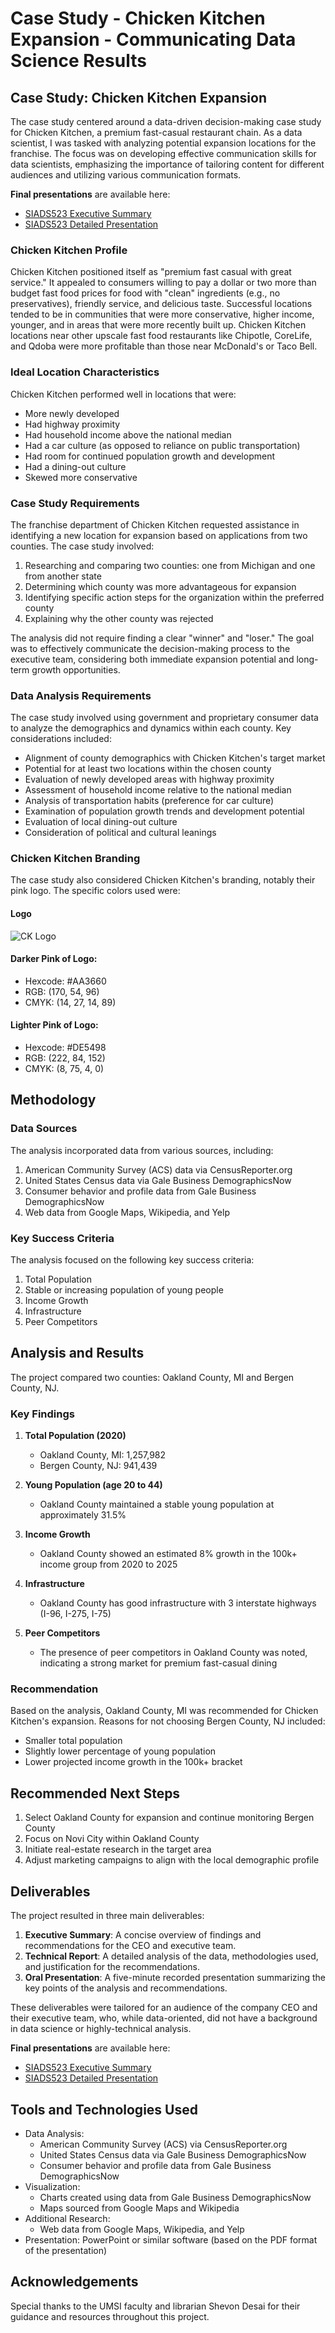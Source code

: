 # Case Study - Chicken Kitchen Expansion - Communicating Data Science Results

## Case Study: Chicken Kitchen Expansion

The case study centered around a data-driven decision-making case study for Chicken Kitchen, a premium fast-casual restaurant chain. As a data scientist, I was tasked with analyzing potential expansion locations for the franchise. The focus was on developing effective communication skills for data scientists, emphasizing the importance of tailoring content for different audiences and utilizing various communication formats.

**Final presentations** are available here: 
- [SIADS523 Executive Summary](https://github.com/busera/mads__communicating_data_science_results/blob/main/reports/SIADS523%2001%20Executive%20Summary.pdf)
- [SIADS523 Detailed Presentation](https://github.com/busera/mads__communicating_data_science_results/blob/main/reports/SIADS523%2002%20Detailed%20Presentation.pdf)

### Chicken Kitchen Profile

Chicken Kitchen positioned itself as "premium fast casual with great service." It appealed to consumers willing to pay a dollar or two more than budget fast food prices for food with "clean" ingredients (e.g., no preservatives), friendly service, and delicious taste. Successful locations tended to be in communities that were more conservative, higher income, younger, and in areas that were more recently built up. Chicken Kitchen locations near other upscale fast food restaurants like Chipotle, CoreLife, and Qdoba were more profitable than those near McDonald's or Taco Bell.

### Ideal Location Characteristics

Chicken Kitchen performed well in locations that were:
- More newly developed
- Had highway proximity
- Had household income above the national median
- Had a car culture (as opposed to reliance on public transportation)
- Had room for continued population growth and development
- Had a dining-out culture
- Skewed more conservative

### Case Study Requirements

The franchise department of Chicken Kitchen requested assistance in identifying a new location for expansion based on applications from two counties. The case study involved:

1. Researching and comparing two counties: one from Michigan and one from another state
2. Determining which county was more advantageous for expansion
3. Identifying specific action steps for the organization within the preferred county
4. Explaining why the other county was rejected

The analysis did not require finding a clear "winner" and "loser." The goal was to effectively communicate the decision-making process to the executive team, considering both immediate expansion potential and long-term growth opportunities.

### Data Analysis Requirements

The case study involved using government and proprietary consumer data to analyze the demographics and dynamics within each county. Key considerations included:

- Alignment of county demographics with Chicken Kitchen's target market
- Potential for at least two locations within the chosen county
- Evaluation of newly developed areas with highway proximity
- Assessment of household income relative to the national median
- Analysis of transportation habits (preference for car culture)
- Examination of population growth trends and development potential
- Evaluation of local dining-out culture
- Consideration of political and cultural leanings

### Chicken Kitchen Branding

The case study also considered Chicken Kitchen's branding, notably their pink logo. The specific colors used were:

#### Logo
![CK Logo](resources/CK_logo.png)

#### Darker Pink of Logo:
- Hexcode: #AA3660
- RGB: (170, 54, 96)
- CMYK: (14, 27, 14, 89)

#### Lighter Pink of Logo:
- Hexcode: #DE5498
- RGB: (222, 84, 152)
- CMYK: (8, 75, 4, 0)

## Methodology

### Data Sources

The analysis incorporated data from various sources, including:

1. American Community Survey (ACS) data via CensusReporter.org
2. United States Census data via Gale Business DemographicsNow
3. Consumer behavior and profile data from Gale Business DemographicsNow
4. Web data from Google Maps, Wikipedia, and Yelp

### Key Success Criteria

The analysis focused on the following key success criteria:

1. Total Population
2. Stable or increasing population of young people
3. Income Growth
4. Infrastructure
5. Peer Competitors

## Analysis and Results

The project compared two counties: Oakland County, MI and Bergen County, NJ.

### Key Findings

1. **Total Population (2020)**
   - Oakland County, MI: 1,257,982
   - Bergen County, NJ: 941,439

2. **Young Population (age 20 to 44)**
   - Oakland County maintained a stable young population at approximately 31.5%

3. **Income Growth**
   - Oakland County showed an estimated 8% growth in the 100k+ income group from 2020 to 2025

4. **Infrastructure**
   - Oakland County has good infrastructure with 3 interstate highways (I-96, I-275, I-75)

5. **Peer Competitors**
   - The presence of peer competitors in Oakland County was noted, indicating a strong market for premium fast-casual dining

### Recommendation

Based on the analysis, Oakland County, MI was recommended for Chicken Kitchen's expansion. Reasons for not choosing Bergen County, NJ included:
- Smaller total population
- Slightly lower percentage of young population
- Lower projected income growth in the 100k+ bracket

## Recommended Next Steps

1. Select Oakland County for expansion and continue monitoring Bergen County
2. Focus on Novi City within Oakland County
3. Initiate real-estate research in the target area
4. Adjust marketing campaigns to align with the local demographic profile

## Deliverables

The project resulted in three main deliverables:

1. **Executive Summary**: A concise overview of findings and recommendations for the CEO and executive team.
2. **Technical Report**: A detailed analysis of the data, methodologies used, and justification for the recommendations.
3. **Oral Presentation**: A five-minute recorded presentation summarizing the key points of the analysis and recommendations.

These deliverables were tailored for an audience of the company CEO and their executive team, who, while data-oriented, did not have a background in data science or highly-technical analysis.

**Final presentations** are available here: 
- [SIADS523 Executive Summary](https://github.com/busera/mads__communicating_data_science_results/blob/main/reports/SIADS523%2001%20Executive%20Summary.pdf)
- [SIADS523 Detailed Presentation](https://github.com/busera/mads__communicating_data_science_results/blob/main/reports/SIADS523%2002%20Detailed%20Presentation.pdf)

## Tools and Technologies Used

- Data Analysis: 
  - American Community Survey (ACS) via CensusReporter.org
  - United States Census data via Gale Business DemographicsNow
  - Consumer behavior and profile data from Gale Business DemographicsNow
- Visualization: 
  - Charts created using data from Gale Business DemographicsNow
  - Maps sourced from Google Maps and Wikipedia
- Additional Research:
  - Web data from Google Maps, Wikipedia, and Yelp
- Presentation: PowerPoint or similar software (based on the PDF format of the presentation)

## Acknowledgements

Special thanks to the UMSI faculty and librarian Shevon Desai for their guidance and resources throughout this project.